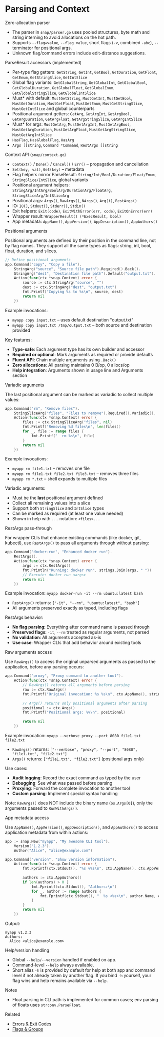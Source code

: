 # Parsing and Context

Zero-allocation parser
- The parser in `snap/parser.go` uses pooled structures, byte math and string interning to avoid allocations on the hot path.
- Supports `--flag=value`, `--flag value`, short flags (`-v`, combined `-abc`), `--` terminator for positional args.
- Unknown flag/command errors include edit-distance suggestions.

ParseResult accessors (implemented)
- Per-type flag getters: `GetString`, `GetInt`, `GetBool`, `GetDuration`, `GetFloat`, `GetEnum`, `GetStringSlice`, `GetIntSlice`
- Global flag variants: `GetGlobalString`, `GetGlobalInt`, `GetGlobalBool`, `GetGlobalDuration`, `GetGlobalFloat`, `GetGlobalEnum`, `GetGlobalStringSlice`, `GetGlobalIntSlice`
- Must* with default: `MustGetString`, `MustGetInt`, `MustGetBool`, `MustGetDuration`, `MustGetFloat`, `MustGetEnum`, `MustGetStringSlice`, `MustGetIntSlice` and global counterparts
- Positional argument getters: `GetArg`, `GetArgInt`, `GetArgBool`, `GetArgDuration`, `GetArgFloat`, `GetArgStringSlice`, `GetArgIntSlice`
- Must* for args: `MustGetArg`, `MustGetArgInt`, `MustGetArgBool`, `MustGetArgDuration`, `MustGetArgFloat`, `MustGetArgStringSlice`, `MustGetArgIntSlice`
- `HasFlag`, `HasGlobalFlag`, `HasArg`
- `Args []string`, `Command *Command`, `RestArgs []string`

Context API (`snap/context.go`)
- `Context()` / `Done()` / `Cancel()` / `Err()` – propagation and cancellation
- `Set(key, val)`, `Get(key)` – metadata
- Flag helpers mirror ParseResult: `String/Int/Bool/Duration/Float/Enum`, `StringSlice/IntSlice`, global variants
- Positional argument helpers: `StringArg/IntArg/BoolArg/DurationArg/FloatArg`, `StringSliceArg/IntSliceArg`
- Positional args: `Args()`, `RawArgs()`, `NArgs()`, `Arg(i)`, `RestArgs()`
- IO: `IO()`, `Stdout()`, `Stderr()`, `Stdin()`
- Exit helpers: `Exit(code)`, `ExitWithError(err, code)`, `ExitOnError(err)`
- Wrapper result: `WrapperResult() (*ExecResult, bool)`
- App metadata: `AppName()`, `AppVersion()`, `AppDescription()`, `AppAuthors()`

Positional arguments

Positional arguments are defined by their position in the command line, not by flag names. They support all the same types as flags: string, int, bool, float, duration, and slices.

```go
// Define positional arguments
app.Command("copy", "Copy a file").
    StringArg("source", "Source file path").Required().Back().
    StringArg("dest", "Destination file path").Default("output.txt").
    Action(func(ctx *snap.Context) error {
        source := ctx.StringArg("source", "")
        dest := ctx.StringArg("dest", "output.txt")
        fmt.Printf("Copying %s to %s\n", source, dest)
        return nil
    })
```

Example invocations:
- `myapp copy input.txt` – uses default destination "output.txt"
- `myapp copy input.txt /tmp/output.txt` – both source and destination provided

Key features:
- **Type-safe**: Each argument type has its own builder and accessor
- **Required or optional**: Mark arguments as required or provide defaults
- **Fluent API**: Chain multiple arguments using `.Back()`
- **Zero allocations**: All parsing maintains 0 B/op, 0 allocs/op
- **Help integration**: Arguments shown in usage line and Arguments section

Variadic arguments

The last positional argument can be marked as variadic to collect multiple values:

```go
app.Command("rm", "Remove files").
    StringSliceArg("files", "Files to remove").Required().Variadic().
    Action(func(ctx *snap.Context) error {
        files := ctx.StringSliceArg("files", nil)
        fmt.Printf("Removing %d files\n", len(files))
        for _, file := range files {
            fmt.Printf("  rm %s\n", file)
        }
        return nil
    })
```

Example invocations:
- `myapp rm file1.txt` – removes one file
- `myapp rm file1.txt file2.txt file3.txt` – removes three files
- `myapp rm *.txt` – shell expands to multiple files

Variadic arguments:
- Must be the **last** positional argument defined
- Collect all remaining values into a slice
- Support both `StringSlice` and `IntSlice` types
- Can be marked as required (at least one value needed)
- Shown in help with `...` notation: `<files>...`

RestArgs pass-through

For wrapper CLIs that enhance existing commands (like docker, git, kubectl), use `RestArgs()` to pass all arguments through without parsing:

```go
app.Command("docker-run", "Enhanced docker run").
    RestArgs().
    Action(func(ctx *snap.Context) error {
        args := ctx.RestArgs()
        fmt.Println("Running: docker run", strings.Join(args, " "))
        // Execute: docker run <args>
        return nil
    })
```

Example invocation: `myapp docker-run -it --rm ubuntu:latest bash`
- `RestArgs()` returns: `["-it", "--rm", "ubuntu:latest", "bash"]`
- All arguments preserved exactly as typed, including flags

RestArgs behavior:
- **No flag parsing**: Everything after command name is passed through
- **Preserved flags**: `-it`, `--rm` treated as regular arguments, not parsed
- **No validation**: All arguments accepted as-is
- **Use case**: Wrapper CLIs that add behavior around existing tools

Raw arguments access

Use `RawArgs()` to access the original unparsed arguments as passed to the application, before any parsing occurs:

```go
app.Command("proxy", "Proxy command to another tool").
    Action(func(ctx *snap.Context) error {
        // RawArgs() returns all arguments before parsing
        raw := ctx.RawArgs()
        fmt.Printf("Original invocation: %s %s\n", ctx.AppName(), strings.Join(raw, " "))
        
        // Args() returns only positional arguments after parsing
        positional := ctx.Args()
        fmt.Printf("Positional args: %v\n", positional)
        
        return nil
    })
```

Example invocation: `myapp --verbose proxy --port 8080 file1.txt file2.txt`
- `RawArgs()` returns: `["--verbose", "proxy", "--port", "8080", "file1.txt", "file2.txt"]`
- `Args()` returns: `["file1.txt", "file2.txt"]` (positional args only)

Use cases:
- **Audit logging**: Record the exact command as typed by the user
- **Debugging**: See what was passed before parsing
- **Proxying**: Forward the complete invocation to another tool
- **Custom parsing**: Implement special syntax handling

Note: `RawArgs()` does NOT include the binary name (`os.Args[0]`), only the arguments passed to `RunWithArgs()`.

App metadata access

Use `AppName()`, `AppVersion()`, `AppDescription()`, and `AppAuthors()` to access application metadata from within actions:

```go
app := snap.New("myapp", "My awesome CLI tool").
    Version("1.2.3").
    Author("Alice", "alice@example.com")

app.Command("version", "Show version information").
    Action(func(ctx *snap.Context) error {
        fmt.Fprintf(ctx.Stdout(), "%s v%s\n", ctx.AppName(), ctx.AppVersion())
        
        authors := ctx.AppAuthors()
        if len(authors) > 0 {
            fmt.Fprintf(ctx.Stdout(), "Authors:\n")
            for _, author := range authors {
                fmt.Fprintf(ctx.Stdout(), "  %s <%s>\n", author.Name, author.Email)
            }
        }
        return nil
    })
```

Output:
```
myapp v1.2.3
Authors:
  Alice <alice@example.com>
```

Help/version handling
- Global `--help/--version` handled if enabled on app.
- Command-level `--help` always available.
- Short alias `-h` is provided by default for help at both app and command level if not already taken by another flag. If you bind `-h` yourself, your flag wins and help remains available via `--help`.

Notes
- Float parsing in CLI path is implemented for common cases; env parsing of floats uses `strconv.ParseFloat`.

Related
- [Errors & Exit Codes](./errors-and-exit-codes.md)
- [Flags & Groups](./flags-and-groups.md)
